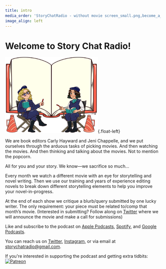 ```yaml
---
title: intro
media_order: 'StoryChatRadio - without movie screen_small.png,become_a_patron_button@2x.png'
image_align: left
---
```


# Welcome to Story Chat Radio!

![Story Chat Radio](StoryChatRadio%20-%20without%20movie%20screen_small.png){.float-left}

We are book editors Carly Hayward and Jeni Chappelle, and we put ourselves through the arduous tasks of picking movies. And then watching the movies. And then thinking and talking about the movies. Not to mention the popcorn.

All for you and your story. We know—we sacrifice so much…

Every month we watch a different movie with an eye for storytelling and novel writing. Then we use our training and years of experience editing novels to break down different storytelling elements to help you improve your novel-in-progress.

At the end of each show we critique a blurb/query submitted by one lucky writer. The only requirement: your piece must be related to/comp that month’s movie. (Interested in submitting? Follow along on [Twitter](https://twitter.com/StoryChatRadio?target=_blank) where we will announce the movie and make a call for submissions)

Like and subscribe to the podcast on [Apple Podcasts](https://podcasts.apple.com/us/podcast/story-chat-radio/id1483688097?target=_blank), [Spotify](https://open.spotify.com/show/3o7zYGOeJMHfKFdCrhlILb?target=_blank), and [Google Podcasts](https://podcasts.google.com/?feed=aHR0cHM6Ly9zdG9yeWNoYXRyYWRpby5saWJzeW4uY29tL3Jzcw&ep=14).

You can reach us on [Twitter](https://twitter.com/StoryChatRadio?target=_blank), [Instagram](https://www.instagram.com/storychatradio?target=_blank), or via email at storychatradio@gmail.com.

If you're interested in supporting the podcast and getting extra tidbits: [![Patreon](become_a_patron_button.png?cropResize=200,200)](https://www.patreon.com/storychatradio?target=_blank)